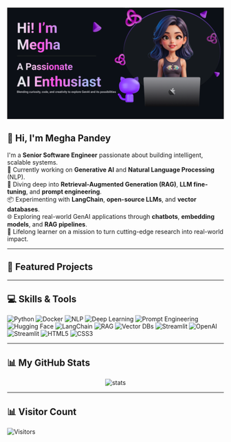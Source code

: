 <!---
- 👋 Hi, I’m @GitMeP
- 👀 I’m interested in Artificial Intelligence
- 🌱 I’m currently learning Artificial Intelligence which includes Machine Learning, Deep Learning and NLP
- 😀 I try to learn new things such that i can gain some Knowledge
--->

<!---
GitMeP/GitMeP is a ✨ special ✨ repository because its `README.md` (this file) appears on your GitHub profile.
You can click the Preview link to take a look at your changes.
--->

<!-- Header Banner -->
<p align="center">
  <img src="readme_banner.png" alt="Banner" width="800"/>
</p>

<!-- 👋 About Me -->
## 👋 Hi, I'm Megha Pandey  
I'm a **Senior Software Engineer** passionate about building intelligent, scalable systems.  
🚀 Currently working on **Generative AI** and **Natural Language Processing** (NLP).  
🧠 Diving deep into **Retrieval-Augmented Generation (RAG)**, **LLM fine-tuning**, and **prompt engineering**.  
📦 Experimenting with **LangChain**, **open-source LLMs**, and **vector databases**.  
🌐 Exploring real-world GenAI applications through **chatbots**, **embedding models**, and **RAG pipelines**.  
🌱 Lifelong learner on a mission to turn cutting-edge research into real-world impact.

---

<!-- 🚀 Featured Projects -->
## 🚀 Featured Projects
<!-- - **[Project Name](https://github.com/you/project)** – One‑line summary of its purpose. 
- **[Project Name 2](https://github.com/you/project2)** – Another key highlight. -->

---

<!-- 💻 Skills -->
## 💻 Skills & Tools  

![Python](https://img.shields.io/badge/Python-479df3?style=for-the-badge&logo=python&logoColor=white)
![Docker](https://img.shields.io/badge/Docker-479df3?style=for-the-badge&logo=docker&logoColor=white)
![NLP](https://img.shields.io/badge/NLP-479df3?style=for-the-badge)
![Deep Learning](https://img.shields.io/badge/Deep%20Learning-479df3?style=for-the-badge)
![Prompt Engineering](https://img.shields.io/badge/Prompt%20Engineering-479df3?style=for-the-badge)
![Hugging Face](https://img.shields.io/badge/HuggingFace-479df3?style=for-the-badge&logo=huggingface&logoColor=white)
![LangChain](https://img.shields.io/badge/LangChain-479df3?style=for-the-badge)
![RAG](https://img.shields.io/badge/RAG-479df3?style=for-the-badge)
![Vector DBs](https://img.shields.io/badge/Vector%20DBs-479df3?style=for-the-badge)
![Streamlit](https://img.shields.io/badge/Streamlit-479df3?style=for-the-badge&logo=streamlit&logoColor=white)
![OpenAI](https://img.shields.io/badge/OpenAI-479df3?style=for-the-badge&logo=openai&logoColor=white)
![Streamlit](https://img.shields.io/badge/Streamlit-479df3?style=for-the-badge&logo=streamlit&logoColor=white)
![HTML5](https://img.shields.io/badge/HTML5-479df3?style=for-the-badge&logo=html5&logoColor=white)
![CSS3](https://img.shields.io/badge/CSS3-479df3?style=for-the-badge&logo=css3&logoColor=white)


---

<!-- 📊 GitHub Stats -->
## 📊 My GitHub Stats
<p align="center">
  <img src="https://github-readme-stats.vercel.app/api?username=GitMeP&show_icons=true&theme=radical" alt="stats"/>
</p>

---

<!-- 👀 Visitor Count -->
## 📊 Visitor Count
![Visitors](https://count.getloli.com/get/@GitMeP.GitMeP?theme=rule34)

